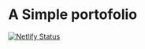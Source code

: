 # A Simple portofolio

[![Netlify Status](https://api.netlify.com/api/v1/badges/cd7e575b-d02d-44ab-90a6-6bfb123ea432/deploy-status)](https://app.netlify.com/sites/walidnurudin/deploys)
